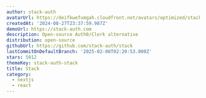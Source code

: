 ```yaml
---
author: stack-auth
avatarUrl: https://deifkwefumgah.cloudfront.net/avatars/optimized/stack-auth-stack-avatar-128.webp
createdAt: '2024-08-27T23:37:59.987Z'
demoUrl: https://stack-auth.com
description: Open-source Auth0/Clerk alternative
distribution: open-source
githubUrl: https://github.com/stack-auth/stack
lastCommitOnDefaultBranch: '2025-02-06T02:20:53.000Z'
stars: 5012
themeKey: stack-auth-stack
title: Stack
category:
  - nextjs
  - react
---
```

